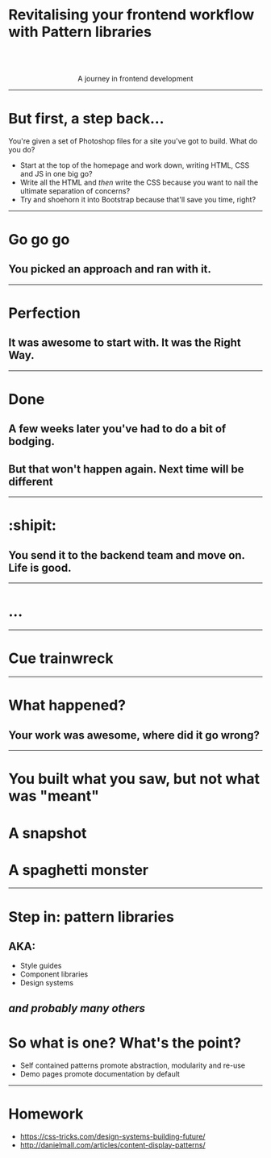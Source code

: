 # Revitalising your frontend workflow with Pattern libraries
<br><br>
<center>A journey in frontend development</center>

------

# But first, a step back&hellip;
You're given a set of Photoshop files for a site you've got to build. What do you do?

* Start at the top of the homepage and work down, writing HTML, CSS and JS in one big go?
* Write all the HTML and _then_ write the CSS because you want to nail the ultimate separation of concerns?
* Try and shoehorn it into Bootstrap because that'll save you time, right?

------
# Go go go
## You picked an approach and ran with it.
------
# Perfection
## It was awesome to start with. It was the Right Way.
------
# Done
## A few weeks later you've had to do a bit of bodging.
## But that won't happen again. Next time will be different
------
# :shipit:
## You send it to the backend team and move on. Life is good.
------
# ...
------
# Cue trainwreck
------
# What happened?
## Your work was awesome, where did it go wrong?
------
# You built what you saw, but not what was "meant"
# A snapshot
# A spaghetti monster
------
# Step in: pattern libraries
## AKA:
- Style guides
- Component libraries
- Design systems

_and probably many others_
------
# So what is one? What's the point?

- Self contained patterns promote abstraction, modularity and re-use
- Demo pages promote documentation by default























------
# Homework
- https://css-tricks.com/design-systems-building-future/
- http://danielmall.com/articles/content-display-patterns/
